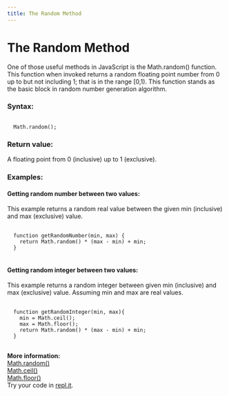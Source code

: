 ```yaml
---
title: The Random Method
---
```

<h1>The Random Method</h1>

One of those useful methods in JavaScript is the Math.random() function. This function when invoked returns a random floating point number from 0 up to but not including 1; that is in the range [0,1).
This function stands as the basic block in random number generation algorithm.

<h3>Syntax:</h3>
<code>
  Math.random();
</code>

<h3>Return value:</h3>
A floating point from 0 (inclusive) up to 1 (exclusive).

<h3>Examples:</h3>

<h4>Getting random number between two values:</h4>
This example returns a random real value between the given min (inclusive) and max (exclusive) value.
  <pre class="language-none">
  <code>
  function getRandomNumber(min, max) {
    return Math.random() * (max - min) + min;
  }</code>
  </pre>

<h4>Getting random integer between two values:</h4>
This example returns a random integer between given min (inclusive) and max (exclusive) value.
Assuming min and max are real values.
  <pre class="language-none">
  <code>
  function getRandomInteger(min, max){
    min = Math.ceil();
    max = Math.floor();
    return Math.random() * (max - min) + min;
  }</code>
  </pre>
  
  <b>More information:</b><br/>
  <a href="https://www.w3schools.com/jsref/jsref_random.asp" target="_blank">Math.random()</a><br/>
  <a href="https://developer.mozilla.org/en-US/docs/Web/JavaScript/Reference/Global_Objects/Math/ceil" target="_blank">Math.ceil()</a><br/>
  <a href="https://developer.mozilla.org/en-US/docs/Web/JavaScript/Reference/Global_Objects/Math/floor" target="_blank">Math.floor()</a><br/>
  Try your code in <a href="https://repl.it/languages/javascript" target="_blank">repl.it</a>.
  



